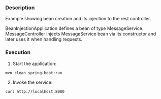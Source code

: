 ### Description
Example showing bean creation and its injection to the rest controller.

BeanInjectionApplication defines a bean of type MessageService. MessageController injects MessageService bean via its constructor and later uses it when handling requests. 



### Execution
1. Start the application:
```
mvn clean spring-boot:run
```
2. Invoke the service:
```
curl http://localhost:8080
```